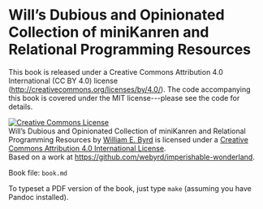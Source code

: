 # Will’s Dubious and Opinionated Collection of miniKanren and Relational Programming Resources

This book is released under a Creative Commons Attribution 4.0 International (CC BY 4.0) license (http://creativecommons.org/licenses/by/4.0/).  The code accompanying this book is covered under the MIT license---please see the code for details.

<a rel="license" href="http://creativecommons.org/licenses/by/4.0/"><img alt="Creative Commons License" style="border-width:0" src="https://i.creativecommons.org/l/by/4.0/88x31.png" /></a><br /><span xmlns:dct="http://purl.org/dc/terms/" href="http://purl.org/dc/dcmitype/Text" property="dct:title" rel="dct:type">Will’s Dubious and Opinionated Collection of miniKanren and Relational Programming Resources</span> by <a xmlns:cc="http://creativecommons.org/ns#" href="https://github.com/webyrd/imperishable-wonderland" property="cc:attributionName" rel="cc:attributionURL">William E. Byrd</a> is licensed under a <a rel="license" href="http://creativecommons.org/licenses/by/4.0/">Creative Commons Attribution 4.0 International License</a>.<br />Based on a work at <a xmlns:dct="http://purl.org/dc/terms/" href="https://github.com/webyrd/imperishable-wonderland" rel="dct:source">https://github.com/webyrd/imperishable-wonderland</a>.

Book file: `book.md`

To typeset a PDF version of the book, just type `make` (assuming you have Pandoc installed).
